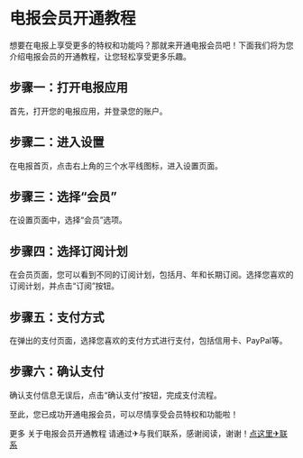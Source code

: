 # 电报会员开通教程

想要在电报上享受更多的特权和功能吗？那就来开通电报会员吧！下面我们将为您介绍电报会员的开通教程，让您轻松享受更多乐趣。

## 步骤一：打开电报应用

首先，打开您的电报应用，并登录您的账户。

## 步骤二：进入设置

在电报首页，点击右上角的三个水平线图标，进入设置页面。

## 步骤三：选择“会员”

在设置页面中，选择“会员”选项。

## 步骤四：选择订阅计划

在会员页面，您可以看到不同的订阅计划，包括月、年和长期订阅。选择您喜欢的订阅计划，并点击“订阅”按钮。

## 步骤五：支付方式

在弹出的支付页面，选择您喜欢的支付方式进行支付，包括信用卡、PayPal等。

## 步骤六：确认支付

确认支付信息无误后，点击“确认支付”按钮，完成支付流程。

至此，您已成功开通电报会员，可以尽情享受会员特权和功能啦！

更多 关于电报会员开通教程 请通过✈与我们联系，感谢阅读，谢谢！[点这里✈联系](https://gg.k02.cc)
